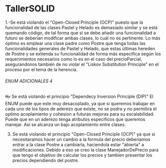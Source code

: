 # TallerSOLID

1.-Se está violando el "Open-Closed Principle (OCP)" puesto que la funcionalidad de las clases Pastel y Helado es demasiado similar y se está quemando código, de tal forma que si se debe añadir una funcionalidad a futuro se deberían modificar ambas clases, lo cuál no es pertinente. Lo más óptimo es emplear una clase padre como Postre que tenga todas las funcionalidades generales de Pastel y Helado, que estas últimas hereden de Postre y se extienda su funcionalidad de forma más especifica según los requerimientos necesarios como lo es en el caso del precioParcial, asegurandonos también de no violar el "Liskov Substitution Principle" en el proceso por el tema de la herencia.

###### ENUM ADICIONALES 4
:eyeglasses: Se está violando el principio "Dependecy Inversion Principle (DIP)" 
El ENUM puede que este muy desacoplado, ya que si queremos trabajar
en cada uno de los tipos de aderezo que existe, no se podra y no permitira el optimo 
acoplamiento y cohesion a futuras mejoras para su escalabilidad. Puede que en un aderezo
tenga atributos especificos que queremos manejar. Asi se alcanza un bajo acoplamiento entre clases.


3. Se está violando el principio "Open-Closed Principle (OCP)" ya que si necesitaramos hacer un cambio a la formula del precio deberiamos entrar a la clase Postre a cambiarla, haciendola estar "abierta" a modificaciones. Debido a eso se creo la clase ManejadorDePrecio para que tengo el objetivo de calcular los precios y tambien presentar los precios dependiendo del postre. 

